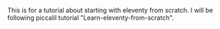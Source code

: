 This is for a tutorial about starting with eleventy from scratch. I will be following piccalil tutorial "Learn-eleventy-from-scratch".
